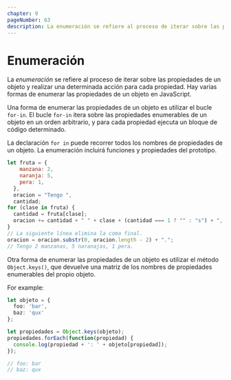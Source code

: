 ```yaml
---
chapter: 9
pageNumber: 63
description: La enumeración se refiere al proceso de iterar sobre las propiedades de un objeto y realizar una determinada acción para cada propiedad. Una forma de enumerar las propiedades de un objeto es utilizar el bucle `for-in`. El bucle `for-in` itera sobre las propiedades enumerables de un objeto en un orden arbitrario, y para cada propiedad ejecuta un bloque de código determinado.
---
```

# Enumeración

La _enumeración_ se refiere al proceso de iterar sobre las propiedades de un objeto y realizar una determinada acción para cada propiedad. Hay varias formas de enumerar las propiedades de un objeto en JavaScript.

Una forma de enumerar las propiedades de un objeto es utilizar el bucle `for-in`. El bucle `for-in` itera sobre las propiedades enumerables de un objeto en un orden arbitrario, y para cada propiedad ejecuta un bloque de código determinado.

La declaración `for in` puede recorrer todos los nombres de propiedades de un objeto. La enumeración incluirá funciones y propiedades del prototipo.

```javascript
let fruta = {
    manzana: 2,
    naranja: 5,
    pera: 1,
  },
  oracion = "Tengo ",
  cantidad;
for (clase in fruta) {
  cantidad = fruta[clase];
  oracion += cantidad + " " + clase + (cantidad === 1 ? "" : "s") + ", ";
}
// La siguiente línea elimina la coma final.
oracion = oracion.substr(0, oracion.length - 2) + ".";
// Tengo 2 manzanas, 5 naranajas, 1 pera.
```

Otra forma de enumerar las propiedades de un objeto es utilizar el método `Object.keys()`, que devuelve una matriz de los nombres de propiedades enumerables del propio objeto.

For example:

```typescript
let objeto = {
  foo: 'bar',
  baz: 'qux'
};

let propiedades = Object.keys(objeto);
propiedades.forEach(function(propiedad) {
  console.log(propiedad + ': ' + objeto[propiedad]);
});

// foo: bar
// baz: qux
```
